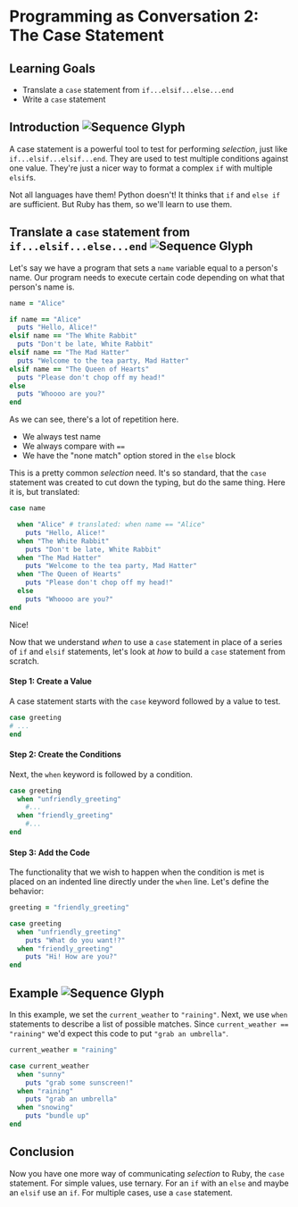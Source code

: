 # Programming as Conversation 2: The Case Statement

## Learning Goals

* Translate a `case` statement from `if...elsif...else...end`
* Write a `case` statement

## Introduction ![Sequence Glyph](https://curriculum-content.s3.amazonaws.com/programming-univbasics-2/sequence-and-comments/Sequence_mini.png) 

A case statement is a powerful tool to test for performing _selection_, just
like `if...elsif...elsif...end`. They are used to test multiple conditions
against one value. They're just a nicer way to format a complex `if` with
multiple `elsif`s.

Not all languages have them! Python doesn't! It thinks that `if` and `else if`
are sufficient. But Ruby has them, so we'll learn to use them.

## Translate a `case` statement from `if...elsif...else...end` ![Sequence Glyph](https://curriculum-content.s3.amazonaws.com/programming-univbasics-2/sequence-and-comments/Sequence_mini.png) 

Let's say we have a program that sets a `name` variable equal to a person's
name. Our program needs to execute certain code depending on what that person's
name is. 

```ruby
name = "Alice"

if name == "Alice"
  puts "Hello, Alice!"
elsif name == "The White Rabbit"
  puts "Don't be late, White Rabbit"
elsif name == "The Mad Hatter"
  puts "Welcome to the tea party, Mad Hatter"
elsif name == "The Queen of Hearts"
  puts "Please don't chop off my head!"
else
  puts "Whoooo are you?"
end 
```

As we can see, there's a lot of repetition here.

* We always test name
* We always compare with `==`
* We have the "none match" option stored in the `else` block

This is a pretty common _selection_ need. It's so standard, that the `case`
statement was created to cut down the typing, but do the same thing. Here it
is, but translated:

```ruby
case name 

  when "Alice" # translated: when name == "Alice"
    puts "Hello, Alice!"
  when "The White Rabbit"
    puts "Don't be late, White Rabbit"
  when "The Mad Hatter"
    puts "Welcome to the tea party, Mad Hatter"
  when "The Queen of Hearts"
    puts "Please don't chop off my head!"
  else 
    puts "Whoooo are you?"
end
```

Nice!

Now that we understand *when* to use a `case` statement in place of a series of
`if` and `elsif` statements, let's look at *how* to build a `case` statement
from scratch.

#### Step 1: Create a Value

A case statement starts with the `case` keyword followed by a value to test.

```ruby
case greeting
# ...
end
```

#### Step 2: Create the Conditions

Next, the `when` keyword is followed by a condition.

```ruby
case greeting
  when "unfriendly_greeting"
    #...
  when "friendly_greeting"
    #...
end
```

#### Step 3: Add the Code

The functionality that we wish to happen when the condition is met is placed on an indented line directly under the `when` line. Let's define the behavior:

```ruby
greeting = "friendly_greeting"

case greeting
  when "unfriendly_greeting"
    puts "What do you want!?"
  when "friendly_greeting"
    puts "Hi! How are you?"
end
```

## Example ![Sequence Glyph](https://curriculum-content.s3.amazonaws.com/programming-univbasics-2/sequence-and-comments/Sequence_mini.png) 

In this example, we set the `current_weather` to `"raining"`. Next, we use
`when` statements to describe a list of possible matches. Since
`current_weather == "raining"` we'd expect this code to put `"grab an
umbrella"`.

```ruby
current_weather = "raining"

case current_weather
  when "sunny"
    puts "grab some sunscreen!"
  when "raining"
    puts "grab an umbrella"
  when "snowing"
    puts "bundle up"
end
```

## Conclusion

Now you have one more way of communicating _selection_ to Ruby, the `case`
statement. For simple values, use ternary. For an `if` with an `else` and maybe
an `elsif` use an `if`. For multiple cases, use a `case` statement.

